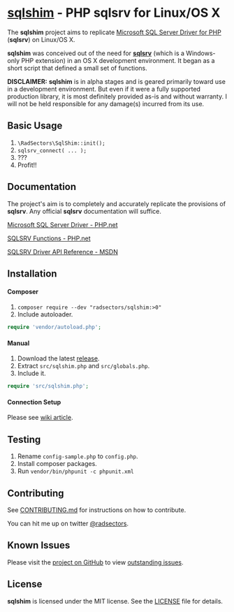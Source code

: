 # [sqlshim] - PHP sqlsrv for Linux/OS X

The **sqlshim** project aims to replicate [Microsoft SQL Server Driver for PHP][sqlsrv] (**sqlsrv**) on Linux/OS X.

**sqlshim** was conceived out of the need for **[sqlsrv]** (which is a Windows-only PHP extension) in an OS X development environment. It began as a short script that defined a small set of functions.

**DISCLAIMER:** **sqlshim** is in alpha stages and is geared primarily toward use in a development environment. But even if it were a fully supported production library, it is most definitely provided as-is and without warranty. I will not be held responsible for any damage(s) incurred from its use.


## Basic Usage
1. ```\RadSectors\SqlShim::init();```
2. ```sqlsrv_connect( ... );```
3. ???
4. Profit!!


## Documentation
The project's aim is to completely and accurately replicate the provisions of **sqlsrv**. Any official **sqlsrv** documentation will suffice.

[Microsoft SQL Server Driver - PHP.net](http://php.net/manual/en/book.sqlsrv.php)

[SQLSRV Functions - PHP.net](http://php.net/manual/en/ref.sqlsrv.php)

[SQLSRV Driver API Reference - MSDN](https://msdn.microsoft.com/en-us/library/cc296152.aspx)


## Installation

#### Composer
1. `composer require --dev "radsectors/sqlshim:>0"`
2. Include autoloader.
```php
require 'vendor/autoload.php';
```

#### Manual
1. Download the latest [release](https://github.com/radsectors/sqlshim/releases).
2. Extract ```src/sqlshim.php``` and ```src/globals.php```.
3. Include it.
```php
require 'src/sqlshim.php';
```

#### Connection Setup
Please see [wiki article](https://github.com/radsectors/sqlshim/wiki/Connection-Setup).


## Testing
1. Rename ```config-sample.php``` to ```config.php```.
2. Install composer packages.
3. Run ```vendor/bin/phpunit -c phpunit.xml```


## Contributing
See [CONTRIBUTING.md](https://github.com/radsectors/sqlshim/blob/master/CONTRIBUTING.mb) for instructions on how to contribute.

You can hit me up on twitter [@radsectors](https://twitter.com/radsectors).

## Known Issues
Please visit the [project on GitHub](https://github.com/radsectors/sqlshim) to view [outstanding issues](https://github.com/radsectors/sqlshim/issues).

## License
**sqlshim** is licensed under the MIT license. See the [LICENSE](https://github.com/radsectors/sqlshim/blob/master/LICENSE) file for details.

[sqlshim]: https://github.com/radsectors/sqlshim
[sqlsrv]: https://github.com/Azure/msphpsql "Microsoft SQL Server Driver for PHP"